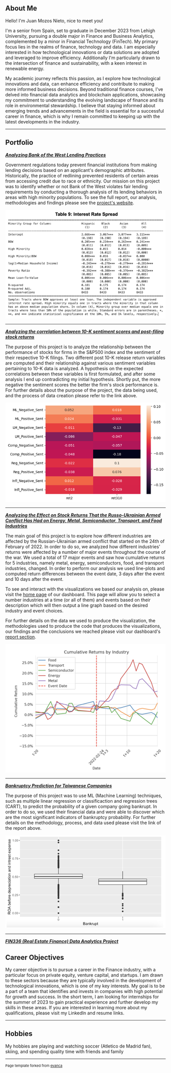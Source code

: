 ## About Me 

Hello! I'm Juan Mozos Nieto, nice to meet you!

I'm a senior from Spain, set to graduate in December 2023 from Lehigh University, pursuing a double major in Finance and Business Analytics, complemented by a minor in Financial Technology (FinTech). My primary focus lies in the realms of finance, technology and data. I am especially interested in how technological innovations or data solutions are adopted and leveraged to improve efficiency. Additionally I'm particularly drawn to the intersection of finance and sustainability, with a keen interest in renewable energy. 

My academic journey reflects this passion, as I explore how technological innovations and data, can enhance efficiency and contribute to making more informed business decisions. Beyond traditional finance courses, I've delved into financial data analytics and blockchain applications, showcasing my commitment to understanding the evolving landscape of finance and its role in environmental stewardship. I believe that staying informed about emerging trends and advancements in the field is essential for a successful career in finance, which is why I remain committed to keeping up with the latest developments in the industry.    

<!-- Upload your own photo and change the path -->

---

## Portfolio

<!-- You can link to other websites, PDFs in this repo, and other pages in this repo -->

_**[Analyzing Bank of the West Lending Practices](https://ledatascifi.github.io/FinTech-Capstone-2023/)**_

Government regulations today prevent financial institutions from making lending decisions based on an applicant's demographic attributes. Historically, the practice of redlining prevented residents of certain areas from accessing credit due to race or ethnicity. Our mission on this project was to identify whether or not Bank of the West violates fair lending requirements by conducting a thorough analysis of its lending behaviors in areas with high minority populations. To see the full report, our analysis, methodologies and findings please see the [project's website](https://ledatascifi.github.io/FinTech-Capstone-2023/). 
 

<img src="images/RegTable.png?raw=true"/>

---

_**[Analyzing the correlation between 10-K sentiment scores and post-filing stock returns](report/report.md)**_

The purpose of this project is to analyze the relationship between the performance of stocks for firms in the S&P500 index and the sentiment of their respective 10-K filings. Two different post 10-K release return variables are computed and their relationship against various sentiment variables pertaining to 10-K data is analyzed. A hypothesis on the expected correlations between these variables is first formulated, and after some analysis I end up contradicting my initial hypothesis. Shortly put, the more negative the sentiment scores the better the firm's stock performance is. For further details about the purpose of the project, the data being used, and the process of data creation please refer to the link above.

<img src="report/output_17_1.png?raw=true"/>


---

_**[Analyzing the Effect on Stock Returns That the Russo-Ukrainian Armed Conflict Has Had on Energy, Metal, Semiconductor, Transport, and Food Industries](https://russiaukrainewarindustryreturns.streamlit.app)**_

The main goal of this project is to explore how different industries are affected by the Russian-Ukrainian armed conflict that started on the 24th of February of 2022. In order to do so, we analyzed how different industries' returns were affected by a number of major events throughout the course of the war. We used a total of 17 major events and saw how cumulative returns for 5 industries, namely metal, energy, semiconductors, food, and transport industries, changed. In order to perform our analysis we used line-plots and computed return differences between the event date, 3 days after the event and 10 days after the event.

To see and interact with the visualizations we based our analysis on, please visit the [home page](https://russiaukrainewarindustryreturns.streamlit.app) of our dashboard. This page will allow you to select a number industries at a time (or all of them) and events based on their description which will then output a line graph based on the desired industry and event choices.

For further details on the data we used to produce the visualization, the methodologies used to produce the code that produces the visualizations, our findings and the conclusions we reached please visit our dashboard's [report section](https://russiaukrainewarindustryreturns.streamlit.app). 

<img src="images/dashviz.png?raw=true"/>

---

_**[Bankruptcy Prediction for Taiwanese Companies](/pdf/BUAN352_Project_Report.pdf)**_

The purpose of this project was to use ML (Machine Learning) techniques, such as multiple linear regression or classificaction and regression trees (CART),  to predict the probability of a given company going bankrupt. In order to do so, we used their financial data and were able to discover which are the most significant indicators of bankruptcy probability. For further details on the methodology, process, and data used please visit the link of the report above.

<img src="images/test.png?raw=true"/>

---

_**[FIN336 (Real Estate Finance) Data Analytics Project](report/JuanMozosNietoProject.md)**_

## Career Objectives

My career objective is to pursue a career in the Finance industry, with a particular focus on private equity, venture capital, and startups. I am drawn to these sectors because they are typically involved in the development of technological innovations, which is one of my key interests. My goal is to be a part of a team that identifies and invests in companies with high potential for growth and success. In the short term, I am looking for internships for the summer of 2023 to gain practical experience and further develop my skills in these areas. If you are interested in learning more about my qualifications, please visit my LinkedIn and resume links.

---

## Hobbies

My hobbies are playing and watching soccer (Atletico de Madrid fan), skiing, and spending quality time with friends and family

---
<p style="font-size:11px">Page template forked from <a href="https://github.com/evanca/quick-portfolio">evanca</a></p>
<!-- Remove above link if you don't want to attibute -->

